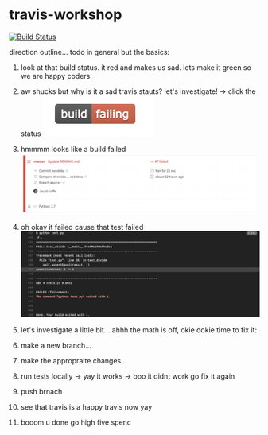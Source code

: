 # travis-workshop

[![Build Status](https://travis-ci.com/JumboCode/travis-workshop.svg?branch=master)](https://travis-ci.com/JumboCode/travis-workshop)


direction outline... todo in general but the basics:

1. look at that build status. it red and makes us sad. lets make it green so we are happy coders

2. aw shucks but why is it a sad travis stauts? let's investigate!
  -> click the status
![build-failing](./img/build-failing.png)  
3. hmmmm looks like a build failed 
![travis-fail](./img/travis-fail.png)
4. oh okay it failed cause that test failed 
![travis-log](./img/travis-log.png)
5. let's investigate a little bit... ahhh the math is off, okie dokie time to fix it:

6. make a new branch...

7. make the appropraite changes... 

8. run tests locally
 -> yay it works 
 -> boo it didnt work go fix it again 
 
10. push brnach

11. see that travis is a happy travis now yay

12. booom u done go high five spenc
